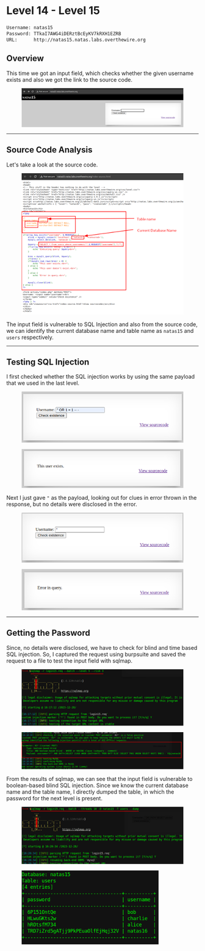 # Level 14 - Level 15

```
Username: natas15
Password: TTkaI7AWG4iDERztBcEyKV7kRXH1EZRB
URL:      http://natas15.natas.labs.overthewire.org
```

## Overview

This time we got an input field, which checks whether the given username exists and also we got the link to the source code.

<figure><img src="../.gitbook/assets/image (91).png" alt=""><figcaption></figcaption></figure>

***

## Source Code Analysis

Let's take a look at the source code.

<figure><img src="../.gitbook/assets/image (86).png" alt=""><figcaption></figcaption></figure>

The input field is vulnerable to SQL Injection and also from the source code, we can identify the current database name and table name as `natas15` and `users` respectively.

***

## Testing SQL Injection

I first checked whether the SQL injection works by using the same payload that we used in the last level.

<div>

<figure><img src="../.gitbook/assets/image (87).png" alt=""><figcaption></figcaption></figure>

 

<figure><img src="../.gitbook/assets/image (88).png" alt=""><figcaption></figcaption></figure>

</div>

Next I just gave `"` as the payload, looking out for clues in error thrown in the response, but no details were disclosed in the error.

<div>

<figure><img src="../.gitbook/assets/image (89).png" alt=""><figcaption></figcaption></figure>

 

<figure><img src="../.gitbook/assets/image (90).png" alt=""><figcaption></figcaption></figure>

</div>

***

## Getting the Password

Since, no details were disclosed, we have to check for blind and time based SQL injection. So, I captured the request using burpsuite and saved the request to a file to test the input field with sqlmap.

<div>

<figure><img src="../.gitbook/assets/image (81).png" alt="" width="563"><figcaption></figcaption></figure>

 

<figure><img src="../.gitbook/assets/image (82).png" alt="" width="563"><figcaption></figcaption></figure>

</div>

From the results of sqlmap, we can see that the input field is vulnerable to boolean-based blind SQL injection. Since we know the current database name and the table name, I directly dumped the table, in which the password for the next level is present.

<div>

<figure><img src="../.gitbook/assets/image (84).png" alt="" width="563"><figcaption></figcaption></figure>

 

<figure><img src="../.gitbook/assets/image (85).png" alt="" width="359"><figcaption></figcaption></figure>

</div>
